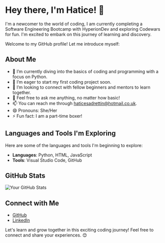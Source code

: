 # Hey there, I'm Hatice! 👋

I'm a newcomer to the world of coding, I am currently completing a Software Engineering Bootcamp with HyperionDev and exploring Codewars for fun. I'm excited to embark on this journey of learning and discovery. 


Welcome to my GitHub profile! Let me introduce myself:

## About Me

- 🌱 I’m currently diving into the basics of coding and programming with a focus on Python.
- 🔭 I’m eager to start my first coding project soon.
- 👯 I’m looking to connect with fellow beginners and mentors to learn together.
- 💬 Feel free to ask me anything, no matter how basic!
- 📫 You can reach me through [haticesadrettin@hotmail.co.uk](mailto:haticesadrettin@hotmail.co.uk).
- 😄 Pronouns: She/Her
- ⚡ Fun fact: I am a part-time boxer!

## Languages and Tools I'm Exploring

Here are some of the languages and tools I'm beginning to explore:

- **Languages**: Python, HTML, JavaScript
- **Tools**: Visual Studio Code, GitHub

## GitHub Stats

![Your GitHub Stats](https://github-readme-stats.vercel.app/api?HatiJay=HatiJay&show_icons=true&theme=radical)

## Connect with Me

- [GitHub](https://github.com/HatiJay)
- [LinkedIn](https://www.linkedin.com/in/hatice-sadrettin-03568ba5/)

Let's learn and grow together in this exciting coding journey! Feel free to connect and share your experiences. 😊
